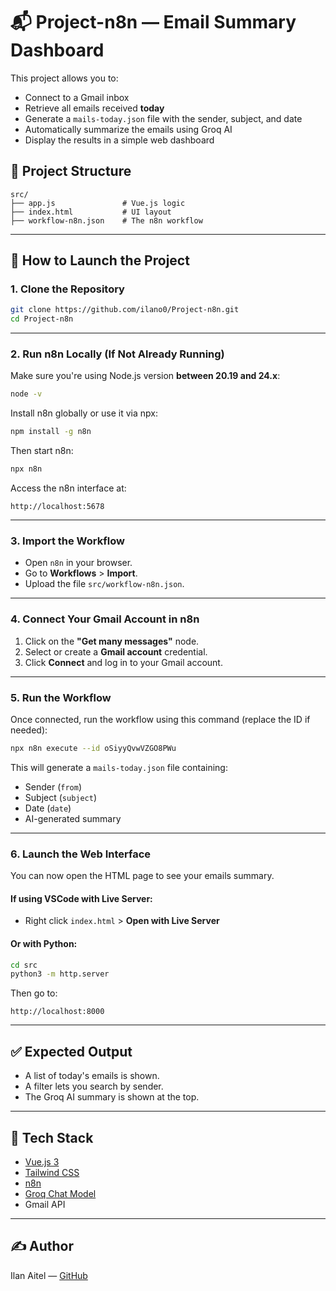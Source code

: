 # 📬 Project-n8n — Email Summary Dashboard

This project allows you to:
- Connect to a Gmail inbox
- Retrieve all emails received **today**
- Generate a `mails-today.json` file with the sender, subject, and date
- Automatically summarize the emails using Groq AI
- Display the results in a simple web dashboard

## 📁 Project Structure

```
src/
├── app.js               # Vue.js logic
├── index.html           # UI layout
├── workflow-n8n.json    # The n8n workflow
```

---

## 🚀 How to Launch the Project

### 1. Clone the Repository

```bash
git clone https://github.com/ilano0/Project-n8n.git
cd Project-n8n
```

---

### 2. Run n8n Locally (If Not Already Running)

Make sure you're using Node.js version **between 20.19 and 24.x**:

```bash
node -v
```

Install n8n globally or use it via npx:

```bash
npm install -g n8n
```

Then start n8n:

```bash
npx n8n
```

Access the n8n interface at:
```
http://localhost:5678
```

---

### 3. Import the Workflow

- Open `n8n` in your browser.
- Go to **Workflows** > **Import**.
- Upload the file `src/workflow-n8n.json`.

---

### 4. Connect Your Gmail Account in n8n

1. Click on the **"Get many messages"** node.
2. Select or create a **Gmail account** credential.
3. Click **Connect** and log in to your Gmail account.

---

### 5. Run the Workflow

Once connected, run the workflow using this command (replace the ID if needed):

```bash
npx n8n execute --id oSiyyQvwVZGO8PWu
```

This will generate a `mails-today.json` file containing:
- Sender (`from`)
- Subject (`subject`)
- Date (`date`)
- AI-generated summary

---

### 6. Launch the Web Interface

You can now open the HTML page to see your emails summary.

#### If using VSCode with Live Server:

- Right click `index.html` > **Open with Live Server**

#### Or with Python:

```bash
cd src
python3 -m http.server
```

Then go to:
```
http://localhost:8000
```

---

## ✅ Expected Output

- A list of today's emails is shown.
- A filter lets you search by sender.
- The Groq AI summary is shown at the top.

---

## 🧠 Tech Stack

- [Vue.js 3](https://vuejs.org/)
- [Tailwind CSS](https://tailwindcss.com/)
- [n8n](https://n8n.io/)
- [Groq Chat Model](https://console.groq.com/)
- Gmail API

---

## ✍️ Author

Ilan Aitel — [GitHub](https://github.com/ilano0)